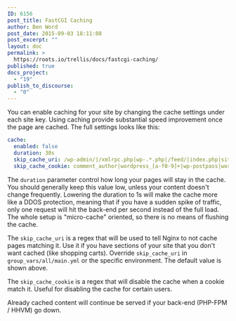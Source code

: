 ```yaml
---
ID: 6156
post_title: FastCGI Caching
author: Ben Word
post_date: 2015-09-03 18:11:08
post_excerpt: ""
layout: doc
permalink: >
  https://roots.io/trellis/docs/fastcgi-caching/
published: true
docs_project:
  - "19"
publish_to_discourse:
  - "0"
---
```

You can enable caching for your site by changing the cache settings under each site key. Using caching provide substantial speed improvement once the page are cached. The full settings looks like this: 

```yml
cache:
  enabled: false
  duration: 30s
  skip_cache_uri: /wp-admin/|/xmlrpc.php|wp-.*.php|/feed/|index.php|sitemap(_index)?.xml
  skip_cache_cookie: comment_author|wordpress_[a-f0-9]+|wp-postpass|wordpress_no_cache|wordpress_logged_in
```

The `duration` parameter control how long your pages will stay in the cache. You should generally keep this value low, unless your content doesn't change frequently. Lowering the duration to 1s will make the cache more like a DDOS protection, meaning that if you have a sudden spike of traffic, only one request will hit the back-end per second instead of the full load. The whole setup is "micro-cache" oriented, so there is no means of flushing the cache.

The `skip_cache_uri` is a regex that will be used to tell Nginx to not cache pages matching it. Use it if you have sections of your site that you don't want cached (like shopping carts). Override `skip_cache_uri` in `group_vars/all/main.yml` or the specific environment. The default value is shown above.

The `skip_cache_cookie` is a regex that will disable the cache when a cookie match it. Useful for disabling the cache for certain users.

Already cached content will continue be served if your back-end (PHP-FPM / HHVM) go down.

